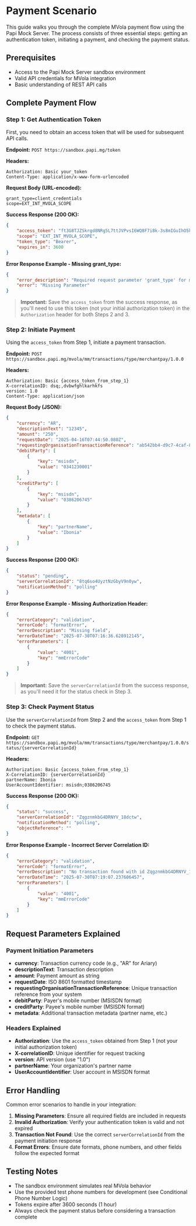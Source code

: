 # Payment Scenario

This guide walks you through the complete MVola payment flow using the Papi Mock Server. The process consists of three essential steps: getting an authentication token, initiating a payment, and checking the payment status.

## Prerequisites

- Access to the Papi Mock Server sandbox environment
- Valid API credentials for MVola integration
- Basic understanding of REST API calls

## Complete Payment Flow

### Step 1: Get Authentication Token

First, you need to obtain an access token that will be used for subsequent API calls.

**Endpoint:** `POST https://sandbox.papi.mg/token`

**Headers:**
```
Authorization: Basic your_token
Content-Type: application/x-www-form-urlencoded
```

**Request Body (URL-encoded):**
```
grant_type=client_credentials
scope=EXT_INT_MVOLA_SCOPE
```

**Success Response (200 OK):**
```json
{
    "access_token": "ft3G8TJZSkrgd8NRg5L7ttJVPvsI6WQ8F7i8k-3s8mIGuIhO5klmVH5EVYCWk8EGd2aluG6m5_HDfPu6dgIGyI6-J09lIxvlULrcbEz2ofOaYZEVztVEEo6egW31fofpJGXeu0u9cfdYHmuthyyznfZ-98pToKcEHznKyq2dNHI",
    "scope": "EXT_INT_MVOLA_SCOPE",
    "token_type": "Bearer",
    "expires_in": 3600
}
```

**Error Response Example - Missing grant_type:**
```json
{
    "error_description": "Required request parameter 'grant_type' for method parameter type String is not present",
    "error": "Missing Parameter"
}
```

> **Important:** Save the `access_token` from the success response, as you'll need to use this token (not your initial authorization token) in the `Authorization` header for both Steps 2 and 3.

### Step 2: Initiate Payment

Using the `access_token` from Step 1, initiate a payment transaction.

**Endpoint:** `POST https://sandbox.papi.mg/mvola/mm/transactions/type/merchantpay/1.0.0`

**Headers:**
```
Authorization: Basic {access_token_from_step_1}
X-correlationID: dsq;,dvbwfghlkarhkfs
version: 1.0
Content-Type: application/json
```

**Request Body (JSON):**
```json
{
    "currency": "AR",
    "descriptionText": "12345",
    "amount": "250",
    "requestDate": "2025-04-16T07:44:50.080Z",
    "requestingOrganisationTransactionReference": "ab542bb4-d9c7-4caf-8ecd-db731b2cb9dc",
    "debitParty": [
        {
            "key": "msisdn",
            "value": "0341230001"
        }
    ],
    "creditParty": [
        {
            "key": "msisdn",
            "value": "0386206745"
        }
    ],
    "metadata": [
        {
            "key": "partnerName",
            "value": "Ibonia"
        }
    ]
}
```

**Success Response (200 OK):**
```json
{
    "status": "pending",
    "serverCorrelationId": "8tq6so4UyztNzGbyV9n0yw",
    "notificationMethod": "polling"
}
```

**Error Response Example - Missing Authorization Header:**
```json
{
    "errorCategory": "validation",
    "errorCode": "formatError",
    "errorDescription": "Missing field",
    "errorDateTime": "2025-07-30T07:16:36.628912145",
    "errorParameters": [
        {
            "value": "4001",
            "key": "mmErrorCode"
        }
    ]
}
```

> **Important:** Save the `serverCorrelationId` from the success response, as you'll need it for the status check in Step 3.

### Step 3: Check Payment Status

Use the `serverCorrelationId` from Step 2 and the `access_token` from Step 1 to check the payment status.

**Endpoint:** `GET https://sandbox.papi.mg/mvola/mm/transactions/type/merchantpay/1.0.0/status/{serverCorrelationId}`

**Headers:**
```
Authorization: Basic {access_token_from_step_1}
X-CorrelationID: {serverCorrelationId}
partnerName: Ibonia
UserAccountIdentifier: msisdn;0386206745
```

**Success Response (200 OK):**
```json
{
    "status": "success",
    "serverCorrelationId": "ZqgznmkbG4DRNYV_18dctw",
    "notificationMethod": "polling",
    "objectReference": ""
}
```

**Error Response Example - Incorrect Server Correlation ID:**
```json
{
    "errorCategory": "validation",
    "errorCode": "formatError",
    "errorDescription": "No transaction found with id ZqgznmkbG4DRNYV_18dct",
    "errorDateTime": "2025-07-30T07:19:07.237606457",
    "errorParameters": [
        {
            "value": "4001",
            "key": "mmErrorCode"
        }
    ]
}
```

## Request Parameters Explained

### Payment Initiation Parameters

- **currency**: Transaction currency code (e.g., "AR" for Ariary)
- **descriptionText**: Transaction description
- **amount**: Payment amount as string
- **requestDate**: ISO 8601 formatted timestamp
- **requestingOrganisationTransactionReference**: Unique transaction reference from your system
- **debitParty**: Payer's mobile number (MSISDN format)
- **creditParty**: Payee's mobile number (MSISDN format)
- **metadata**: Additional transaction metadata (partner name, etc.)

### Headers Explained

- **Authorization**: Use the `access_token` obtained from Step 1 (not your initial authorization token)
- **X-correlationID**: Unique identifier for request tracking
- **version**: API version (use "1.0")
- **partnerName**: Your organization's partner name
- **UserAccountIdentifier**: User account in MSISDN format

## Error Handling

Common error scenarios to handle in your integration:

1. **Missing Parameters**: Ensure all required fields are included in requests
2. **Invalid Authorization**: Verify your authentication token is valid and not expired
3. **Transaction Not Found**: Use the correct `serverCorrelationId` from the payment initiation response
4. **Format Errors**: Ensure date formats, phone numbers, and other fields follow the expected format

## Testing Notes

- The sandbox environment simulates real MVola behavior
- Use the provided test phone numbers for development (see Conditional Phone Number Logic)
- Tokens expire after 3600 seconds (1 hour)
- Always check the payment status before considering a transaction complete
